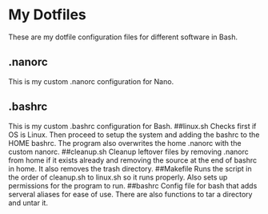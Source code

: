 # My Dotfiles
These are my dotfile configuration files for different software in Bash.
## .nanorc
This is my custom .nanorc configuration for Nano.
## .bashrc
This is my custom .bashrc configuration for Bash.
##linux.sh
Checks first if OS is Linux. Then proceed to setup the system and adding the bashrc to the HOME bashrc. The program also overwrites the home .nanorc with the custom nanorc.
##cleanup.sh
Cleanup leftover files by removing .nanorc from home if it exists already and removing the source at the end of bashrc in home. It also removes the trash directory.
##Makefile
Runs the script in the order of cleanup.sh to linux.sh so it runs properly. Also sets up permissions for the program to run. 
##bashrc
Config file for bash that adds serveral aliases for ease of use. There are also functions to tar a directory and untar it.
